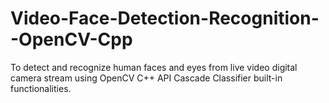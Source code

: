# Video-Face-Detection-Recognition--OpenCV-Cpp
To detect and recognize human faces and eyes from live video digital camera stream using OpenCV C++ API Cascade Classifier built-in functionalities. 
